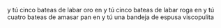 y tú cinco bateas de labar oro en
y tú cinco bateas de labar roga en
y tú cuatro bateas de amasar pan en
y tú una bandeja de espusa viscopulita